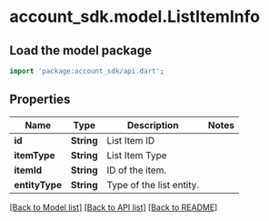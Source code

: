 # account_sdk.model.ListItemInfo

## Load the model package
```dart
import 'package:account_sdk/api.dart';
```

## Properties
Name | Type | Description | Notes
------------ | ------------- | ------------- | -------------
**id** | **String** | List Item ID | 
**itemType** | **String** | List Item Type | 
**itemId** | **String** | ID of the item. | 
**entityType** | **String** | Type of the list entity. | 

[[Back to Model list]](../README.md#documentation-for-models) [[Back to API list]](../README.md#documentation-for-api-endpoints) [[Back to README]](../README.md)



